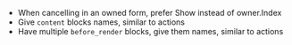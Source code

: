 - When cancelling in an owned form, prefer Show instead of owner.Index
- Give `content` blocks names, similar to actions
- Have multiple `before_render` blocks, give them names, similar to actions